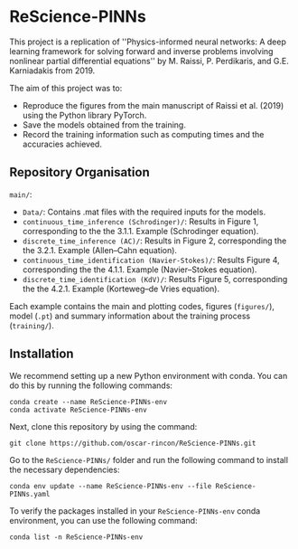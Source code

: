 # ReScience-PINNs

This project is a replication of ''Physics-informed neural networks: A deep learning framework for solving forward and inverse problems involving nonlinear partial differential equations'' by M. Raissi, P. Perdikaris, and G.E. Karniadakis from 2019.

The aim of this project was to:

- Reproduce the figures from the main manuscript of Raissi et al. (2019) using the Python library PyTorch. 
- Save the models obtained from the training.
- Record the training information such as computing times and the accuracies achieved.

## Repository Organisation

`main/`:

- `Data/`: Contains .mat files with the required inputs for the models.
- `continuous_time_inference (Schrodinger)/`: Results in Figure 1, corresponding to the the 3.1.1. Example (Schrodinger equation).
- `discrete_time_inference (AC)/`: Results in Figure 2, corresponding the the 3.2.1. Example (Allen–Cahn equation).
- `continuous_time_identification (Navier-Stokes)/`: Results Figure 4, corresponding the the 4.1.1. Example (Navier–Stokes equation).
- `discrete_time_identification (KdV)/`: Results Figure 5, corresponding the the 4.2.1. Example (Korteweg–de Vries equation).

Each example contains the main and plotting codes, figures (`figures/`), model (`.pt`) and summary information about the training process (`training/`).  

## Installation

We recommend setting up a new Python environment with conda. You can do this by running the following commands:

```
conda create --name ReScience-PINNs-env
conda activate ReScience-PINNs-env
```

Next, clone this repository by using the command:

 ```
git clone https://github.com/oscar-rincon/ReScience-PINNs.git
 ```

Go to the `ReScience-PINNs/` folder and run the following command to install the necessary dependencies:

 ```
conda env update --name ReScience-PINNs-env --file ReScience-PINNs.yaml
 ```

To verify the packages installed in your `ReScience-PINNs-env` conda environment, you can use the following command:

 ```
conda list -n ReScience-PINNs-env
 ```

 

